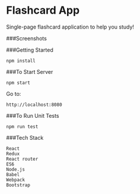 # Flashcard App

Single-page flashcard application to help you study!

###Screenshots


###Getting Started

    npm install

###To Start Server

    npm start

Go to:

    http://localhost:8080

###To Run Unit Tests

    npm run test

###Tech Stack

    React
    Redux
    React router
    ES6
    Node.js
    Babel
    Webpack
    Bootstrap